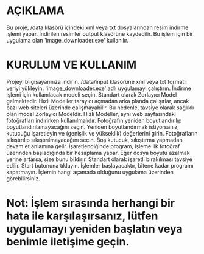 # AÇIKLAMA
Bu proje, /data klasörü içindeki xml veya txt dosyalarından resim indirme işlemi yapar. İndirilen resimler output klasörüne kaydedilir. Bu işlem için bir uygulama olan 'image_downloader.exe' kullanılır.

# KURULUM VE KULLANIM

Projeyi bilgisayarınıza indirin.
/data/input klasörüne xml veya txt formatlı veriyi yükleyin.
'image_downloader.exe' adlı uygulamayı çalıştırın.
İndirme işlemi için kullanılacak modeli seçin. Standart olarak Zorlayıcı Model gelmektedir. Hızlı Modeller tarayıcı açmadan arka planda çalışırlar, ancak bazı web siteleri üzerinde çalışmayabilir. Bu nedenle, tavsiye olarak sağlıklı olan model Zorlayıcı Modeldir. Hızlı Modeller, aynı web sayfasındaki fotoğrafları indirirken kullanılmalıdır.
Fotoğrafın yeniden boyutlandırılıp boyutlandırılamayacağını seçin. Yeniden boyutlandırmak istiyorsanız, kutucuğu işaretleyin ve (genişlik ve yükseklik) değerlerini girin.
Fotoğrafların sıkıştırılıp sıkıştırılmayacağını seçin. Boş kutucuk, sıkıştırma yapmadan devam et anlamına gelir. İşaretlendiğinde program, işleme ilk fotoğraf üzerinden başladığında bir hesaplama yapar. Eğer dosya boyutu azalmak yerine artarsa, size bunu bildirir. Standart olarak işaretli bırakılması tavsiye edilir.
Start butonuna tıklayın. İşlemler başlayacaktır, bitene kadar programı kapatmayın.
İşlemin hangi aşamada olduğunu uygulama üzerinden görebilirsiniz.
# Not: İşlem sırasında herhangi bir hata ile karşılaşırsanız, lütfen uygulamayı yeniden başlatın veya benimle iletişime geçin.
